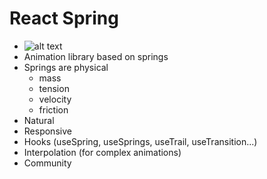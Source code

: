 # React Spring

- ![alt text](https://camo.githubusercontent.com/cd094e46e3b00eb051df17f961b964ea72872096/68747470733a2f2f692e696d6775722e636f6d2f374343483531722e676966 "Animation")
- Animation library based on springs
- Springs are physical
  - mass
  - tension
  - velocity
  - friction
- Natural
- Responsive
- Hooks (useSpring, useSprings, useTrail, useTransition...)
- Interpolation (for complex animations)
- Community
